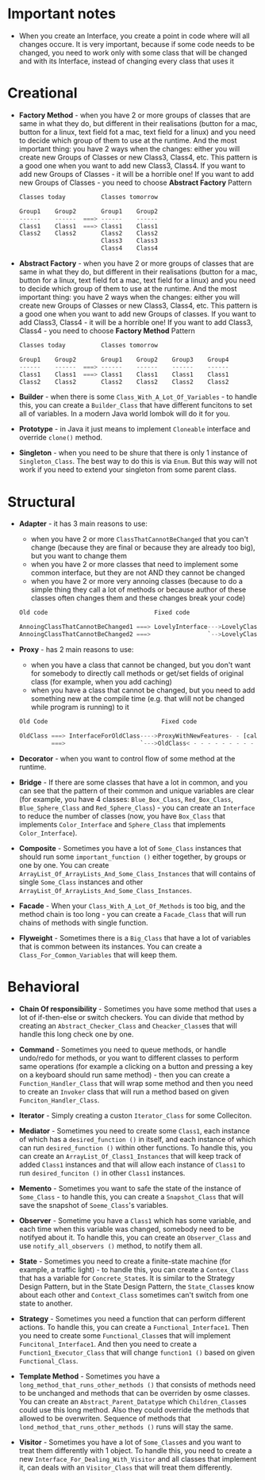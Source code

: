 # Important notes

- When you create an Interface, you create a point in code where will all changes occure. It is very important, because if some code needs to be changed, you need to work only with some class that will be changed and with its Interface, instead of changing every class that uses it

# Creational

- **Factory Method** - when you have 2 or more groups of classes that are same in what they do, but different in their realisations (button for a mac, button for a linux, text field fot a mac, text field for a linux) and you need to decide which group of them to use at the runtime. And the most important thing: you have 2 ways when the changes: either you will create new Groups of Classes or new Class3, Class4, etc. This pattern is a good one when you want to add new Class3, Class4. If you want to add new Groups of Classes - it will be a horrible one! If you want to add new Groups of Classes - you need to choose **Abstract Factory** Pattern
    ```Rust
    Classes today          Classes tomorrow

    Group1    Group2       Group1    Group2
    ------    ------  ===> ------    ------
    Class1    Class1  ===> Class1    Class1
    Class2    Class2       Class2    Class2
                           Class3    Class3
                           Class4    Class4
    ```

- **Abstract Factory** - when you have 2 or more groups of classes that are same in what they do, but different in their realisations (button for a mac, button for a linux, text field fot a mac, text field for a linux) and you need to decide which group of them to use at the runtime. And the most important thing: you have 2 ways when the changes: either you will create new Groups of Classes or new Class3, Class4, etc. This pattern is a good one when you want to add new Groups of classes. If you want to add Class3, Class4 - it will be a horrible one! If you want to add Class3, Class4 - you need to choose **Factory Method** Pattern
    ```Rust
    Classes today          Classes tomorrow
    
    Group1    Group2       Group1    Group2    Group3    Group4
    ------    ------  ===> ------    ------    ------    ------
    Class1    Class1  ===> Class1    Class1    Class1    Class1
    Class2    Class2       Class2    Class2    Class2    Class2
    ```

- **Builder** - when there is some `Class_With_A_Lot_Of_Variables` - to handle this, you can create a `Builder_Class` that have different funcitons to set all of variables. In a modern Java world lombok will do it for you.

- **Prototype** - in Java it just means to implement `Cloneable` interface and override `clone()` method.

- **Singleton** - when you need to be shure that there is only 1 instance of `Singleton_Class`. The best way to do this is via `Enum`. But this way will not work if you need to extend your singleton from some parent class.





# Structural

- **Adapter** - it has 3 main reasons to use:
    - when you have 2 or more `ClassThatCannotBeChanged` that you can't change (because they are final or because they are already too big), but you want to change them
    - when you have 2 or more classes that need to implement some common interface, but they are not AND they cannot be changed
    - when you have 2 or more very annoing classes (because to do a simple thing they call a lot of methods or because author of these classes often changes them and these changes break your code)
    ```Rust
    Old code                              Fixed code

    AnnoingClassThatCannotBeChanged1 ===> LovelyInterface--->LovelyClass1---->AnnoingClassThatCannotBeChanged1
    AnnoingClassThatCannotBeChanged2 ===>                `-->LovelyClass2---->AnnoingClassThatCannotBeChanged2
    ```

- **Proxy** - has 2 main reasons to use:
    - when you have a class that cannot be changed, but you don't want for somebody to directly call methods or get/set fields of original class (for example, when you add caching)
    - when you have a class that cannot be changed, but you need to add something new at the compile time (e.g. that wlill not be changed while program is running) to it
    ```Rust
    Old Code                                Fixed code

    OldClass ===> InterfaceForOldClass---->ProxyWithNewFeatures- - [calls].
             ===>                     `--->OldClass< - - - - - - - - - - -'
    ```

- **Decorator** - when you want to control flow of some method at the runtime.

- **Bridge** - If there are some classes that have a lot in common, and you can see that the pattern of their common and unique variables are clear (for example, you have 4 classes: `Blue_Box_Class`, `Red_Box_Class`, `Blue_Sphere_Class` and `Red_Sphere_Class`) - you can create an `Interface` to reduce the number of classes (now, you have `Box_Class` that implements `Color_Interface` and `Sphere_Class` that implements `Color_Interface`).

- **Composite** - Sometimes you have a lot of `Some_Class` instances that should run some `important_function ()` either together, by groups or one by one. You can create `ArrayList_Of_ArrayLists_And_Some_Class_Instances` that will contains of single `Some_Class` instances and other `ArrayList_Of_ArrayLists_And_Some_Class_Instances`.

- **Facade** - When your `Class_With_A_Lot_Of_Methods` is too big, and the method chain is too long - you can create a `Facade_Class` that will run chains of methods with single function.

- **Flyweight** - Sometimes there is a `Big_Class` that have a lot of variables that is common between its instances. You can create a `Class_For_Common_Variables` that will keep them.





# Behavioral

- **Chain Of responsibility** - Sometimes you have some method that uses a lot of if-then-else or switch checkers. You can divide that method by creating an `Abstract_Checker_Class` and `Cheacker_Class`es that will handle this long check one by one.

- **Command** - Sometimes you need to queue methods, or handle undo/redo for methods, or you want to different classes to perform same operations (for example a clicking on a button and pressing a key on a keyboard should run same method) - then you can create a `Function_Handler_Class` that will wrap some method and then you need to create an `Invoker` class that will run a method based on given `Funciton_Handler_Class`.

- **Iterator** - Simply creating a custon `Iterator_Class` for some Colleciton.

- **Mediator** - Sometimes you need to create some `Class1`, each instance of which has a `desired_function ()` in itself, and each instance of which can run `desired_function ()` within other functions. To handle this, you can create an `ArrayList_Of_Class1_Instances` that will keep track of added `Class1` instances and that will allow each instance of `Class1` to run `desired_funciton ()` in other `Class1` instances.

- **Memento** - Sometimes you want to safe the state of the instance of `Some_Class` - to handle this, you can create a `Snapshot_Class` that will save the snapshot of `Soeme_Class`'s variables.

- **Observer** - Sometime you have a `Class1` which has some variable, and each time when this variable was changed, somebody need to be notifyed about it. To handle this, you can create an `Observer_Class` and use `notify_all_observers ()` method, to notify them all.

- **State** - Sometimes you need to create a finite-state machine (for example, a traffic light) - to handle this, you can create a `Contex_Class` that has a variable for `Concrete_State`s. It is similar to the Strategy Design Pattern, but in the State Design Pattern, the `State_Class`es know about each other and `Context_Class` sometimes can't switch from one state to another.

- **Strategy** - Sometimes you need a function that can perform different actions. To handle this, you can create a `Functional_Interface1`. Then you need to create some `Functional_Class`es that will implement `Funcitonal_Interface1`. And then you need to create a `Function1_Executor_Class` that will change `function1 ()` based on given `Functional_Class`.

- **Template Method** - Sometimes you have a `long_method_that_runs_other_methods ()` that consists of methods need to be unchanged and methods that can be overriden by osme classes. You can create an `Abstract_Parent_Datatype` which `Children_Class`es could use this long method. Also they could override the methods that allowed to be overwriten. Sequence of methods that `lond_method_that_runs_other_methods ()` runs will stay the same.

- **Visitor** - Sometimes you have a lot of `Some_Class`es and you want to treat them differently with 1 object. To handle this, you need to create a new `Interface_For_Dealing_With_Visitor` and all classes that implement it, can deals with an `Visitor_Class` that will treat them differently.
